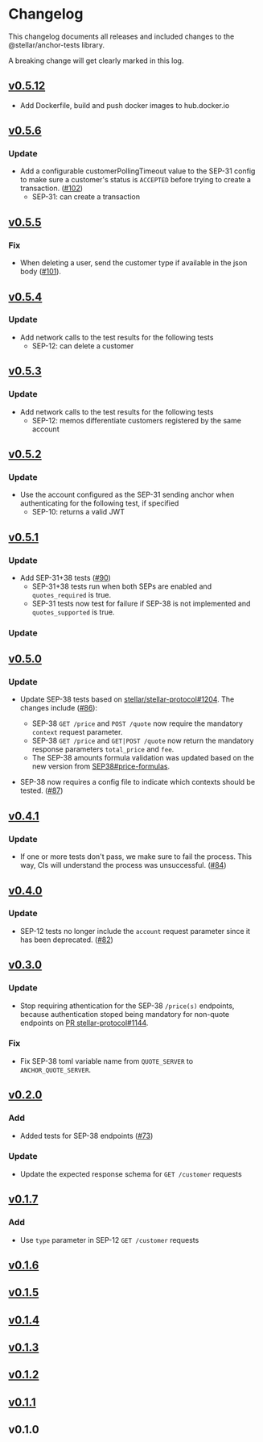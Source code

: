 # Changelog

This changelog documents all releases and included changes to the @stellar/anchor-tests library.

A breaking change will get clearly marked in this log.

## [v0.5.12](https://github.com/stellar/stellar-anchor-tests/compare/v0.5.5...v0.5.12)
- Add Dockerfile, build and push docker images to hub.docker.io

## [v0.5.6](https://github.com/stellar/stellar-anchor-tests/compare/v0.5.5...v0.5.6)

### Update

- Add a configurable customerPollingTimeout value to the SEP-31 config to make sure a customer's status is `ACCEPTED` before trying to create a transaction. ([#102](https://github.com/stellar/stellar-anchor-tests/pull/102))
  - SEP-31: can create a transaction

## [v0.5.5](https://github.com/stellar/stellar-anchor-tests/compare/v0.5.4...v0.5.5)

### Fix

- When deleting a user, send the customer type if available in the json body ([#101](https://github.com/stellar/stellar-anchor-tests/pull/101)).

## [v0.5.4](https://github.com/stellar/stellar-anchor-tests/compare/v0.5.3...v0.5.4)

### Update

- Add network calls to the test results for the following tests
  - SEP-12: can delete a customer

## [v0.5.3](https://github.com/stellar/stellar-anchor-tests/compare/v0.5.2...v0.5.3)

### Update

- Add network calls to the test results for the following tests
  - SEP-12: memos differentiate customers registered by the same account

## [v0.5.2](https://github.com/stellar/stellar-anchor-tests/compare/v0.5.1...v0.5.2)

### Update

- Use the account configured as the SEP-31 sending anchor when authenticating for the following test, if specified
  - SEP-10: returns a valid JWT

## [v0.5.1](https://github.com/stellar/stellar-anchor-tests/compare/v0.5.0...v0.5.1)

### Update

- Add SEP-31+38 tests ([#90](https://github.com/stellar/stellar-anchor-tests/pull/90))
  - SEP-31+38 tests run when both SEPs are enabled and `quotes_required` is true.
  - SEP-31 tests now test for failure if SEP-38 is not implemented and `quotes_supported` is true.

### Update

## [v0.5.0](https://github.com/stellar/stellar-anchor-tests/compare/v0.4.1...v0.5.0)

### Update

- Update SEP-38 tests based on [stellar/stellar-protocol#1204](https://github.com/stellar/stellar-protocol/pull/1204). The changes include ([#86](https://github.com/stellar/stellar-anchor-tests/pull/86)):
  - SEP-38 `GET /price` and `POST /quote` now require the mandatory `context` request parameter.
  - SEP-38 `GET /price` and `GET|POST /quote` now return the mandatory response parameters `total_price` and `fee`.
  - The SEP-38 amounts formula validation was updated based on the new version from [SEP38#price-formulas](https://github.com/stellar/stellar-protocol/blob/faa99165050dcd44a9e0f700c3d019258d8b4321/ecosystem/sep-0038.md#price-formulas).

- SEP-38 now requires a config file to indicate which contexts should be tested. ([#87](https://github.com/stellar/stellar-anchor-tests/pull/87))

## [v0.4.1](https://github.com/stellar/stellar-anchor-tests/compare/v0.4.0...v0.4.1)

### Update

- If one or more tests don't pass, we make sure to fail the process. This way, CIs will understand the process was unsuccessful. ([#84](https://github.com/stellar/stellar-anchor-tests/pull/84))

## [v0.4.0](https://github.com/stellar/stellar-anchor-tests/compare/v0.3.0...v0.4.0)

### Update

- SEP-12 tests no longer include the `account` request parameter since it has been deprecated. ([#82](https://github.com/stellar/stellar-anchor-tests/pull/82))

## [v0.3.0](https://github.com/stellar/stellar-anchor-tests/compare/v0.2.0...v0.3.0)

### Update

- Stop requiring athentication for the SEP-38 `/price(s)` endpoints, because authentication stoped being mandatory for non-quote endpoints on [PR stellar-protocol#1144](https://github.com/stellar/stellar-protocol/pull/1144).

### Fix

- Fix SEP-38 toml variable name from `QUOTE_SERVER` to `ANCHOR_QUOTE_SERVER`.

## [v0.2.0](https://github.com/stellar/stellar-anchor-tests/compare/v0.1.7...v0.2.0)

### Add

- Added tests for SEP-38 endpoints ([#73](https://github.com/stellar/stellar-anchor-tests/pull/73))

### Update

- Update the expected response schema for `GET /customer` requests

## [v0.1.7](https://github.com/stellar/stellar-anchor-tests/compare/v0.1.6...v0.1.7)

### Add

- Use `type` parameter in SEP-12 `GET /customer` requests

## [v0.1.6](https://github.com/stellar/stellar-anchor-tests/compare/v0.1.5...v0.1.6)

## [v0.1.5](https://github.com/stellar/stellar-anchor-tests/compare/v0.1.4...v0.1.5)

## [v0.1.4](https://github.com/stellar/stellar-anchor-tests/compare/v0.1.3...v0.1.4)

## [v0.1.3](https://github.com/stellar/stellar-anchor-tests/compare/v0.1.2...v0.1.3)

## [v0.1.2](https://github.com/stellar/stellar-anchor-tests/compare/v0.1.1...v0.1.2)

## [v0.1.1](https://github.com/stellar/stellar-anchor-tests/compare/v0.1.0...v0.1.1)

## v0.1.0